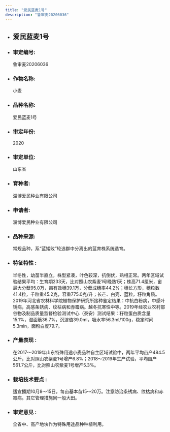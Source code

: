 ```yaml
---
title: "爱民蓝麦1号"
description: "鲁审麦20206036"
---
```

* ## 爱民蓝麦1号
* ###  审定编号:  
   鲁审麦20206036

*  ### 作物名称:  
   小麦

*   ###  品种名称: 
    爱民蓝麦1号

*   ### 审定年份: 
    2020

*   ### 审定单位:  
    山东省

*   ### 育种者:  
    淄博爱民种业有限公司

*   ### 申请者:  
    淄博爱民种业有限公司

*   ### 品种来源:  
    常规品种，系“蓝矮败”轮选群中分离出的蓝育株系统选育。

*   ### 特征特性 : 
    半冬性，幼苗半直立，株型紧凑，叶色较深，抗倒伏，熟相正常。两年区域试验结果平均：生育期233天，比对照山农紫麦1号晚熟1天；株高71.4厘米，亩最大分蘖95.0万，亩有效穗39.1万，分蘖成穗率44.2%；穗长方形，穗粒数41.4粒，千粒重45.2克，容重775.0克/升；长芒、白壳、蓝粒，籽粒角质。2019年河北省农林科学院植物保护研究所接种鉴定结果：中抗白粉病，中感叶锈病，高感条锈病、纹枯病和赤霉病。越冬抗寒性中等。2019年经农业农村部谷物及制品质量监督检验测试中心（泰安）测试结果：籽粒蛋白质含量15.1%，湿面筋36.7%，沉淀值39.0ml，吸水率56.3ml/100g，稳定时间5.3min，面粉白度79.7。

*   ### 产量表现 : 
    在2017～2019年山东特殊用途小麦品种自主区域试验中，两年平均亩产484.5公斤，比对照山农紫麦1号增产6.8%；2018～2019年生产试验，平均亩产561.7公斤，比对照山农紫麦1号增产5.3%。

*   ### 栽培技术要点 : 
    适宜播期10月8～15日，每亩基本苗15～20万。注意防治条锈病、纹枯病和赤霉病。其它管理措施同一般大田。

*   ### 审定意见 : 
    全省中、高产地块作为特殊用途品种种植利用。

